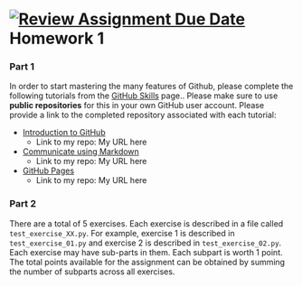 [![Review Assignment Due Date](https://classroom.github.com/assets/deadline-readme-button-24ddc0f5d75046c5622901739e7c5dd533143b0c8e959d652212380cedb1ea36.svg)](https://classroom.github.com/a/fhO2s7CT)
Homework 1
==================


### Part 1

In order to start mastering the many features of Github, please complete the following tutorials from the [GitHub Skills](https://skills.github.com/) page.. Please make sure to use **public repositories** for this in your own GitHub user account. Please provide a link to the completed repository associated with each tutorial:

 - [Introduction to GitHub](https://github.com/skills/introduction-to-github)
    - Link to my repo: My URL here
 - [Communicate using Markdown](https://github.com/skills/communicate-using-markdown)
    - Link to my repo: My URL here
 - [GitHub Pages](https://github.com/skills/github-pages)
    - Link to my repo: My URL here
    
 
### Part 2

There are a total of 5 exercises. Each exercise is described in a file called `test_exercise_XX.py`. For example, exercise 1 is described in `test_exercise_01.py` and exercise 2 is described in `test_exercise_02.py`. Each exercise may have sub-parts in them. Each subpart is worth 1 point. The total points available for the assignment can be obtained by summing the number of subparts across all exercises.


